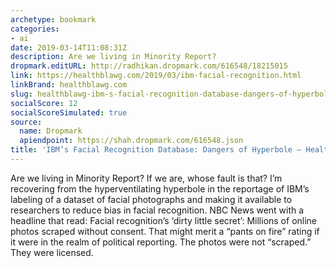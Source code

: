 ```yaml
---
archetype: bookmark
categories:
- ai
date: 2019-03-14T11:08:31Z
description: Are we living in Minority Report?
dropmark.editURL: http://radhikan.dropmark.com/616548/18215015
link: https://healthblawg.com/2019/03/ibm-facial-recognition.html
linkBrand: healthblawg.com
slug: healthblawg-ibm-s-facial-recognition-database-dangers-of-hyperbole-healthblawg
socialScore: 12
socialScoreSimulated: true
source:
  name: Dropmark
  apiendpoint: https://shah.dropmark.com/616548.json
title: 'IBM’s Facial Recognition Database: Dangers of Hyperbole – HealthBlawg'
---
```

Are we living in Minority Report? If we are, whose fault is that? I’m recovering from the hyperventilating hyperbole in the reportage of IBM’s labeling of a dataset of facial photographs and making it available to researchers to reduce bias in facial recognition. NBC News went with a headline that read: Facial recognition’s ‘dirty little secret’: Millions of online photos scraped without consent. That might merit a “pants on fire” rating if it were in the realm of political reporting. The photos were not “scraped.” They were licensed.

